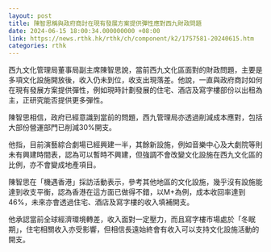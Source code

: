 ```yaml
---
layout: post
title: 陳智思稱與政府商討在現有發展方案提供彈性應對西九財政問題
date: 2024-06-15 18:00:34.000000000 +08:00
link: https://news.rthk.hk/rthk/ch/component/k2/1757581-20240615.htm
categories: rthk
---
```


西九文化管理局董事局副主席陳智思說，當前西九文化區面對的財政問題，主要是多項文化設施開放後，收入仍未到位，收支出現落差。他說，一直與政府商討如何在現有發展方案提供彈性，例如現時計劃發展的住宅、酒店及寫字樓部份以出租為主，正研究能否提供更多彈性。

陳智思相信，政府已經意識到當前的問題，西九管理局亦透過削減成本應對，包括大部份營運部門已削減30%開支。

他指，目前演藝綜合劇場已經興建一半，其餘新設施，例如音樂中心及大劇院等則未有興建時間表，認為可以暫時不興建，但強調不會改變文化設施在西九文化區的比例，亦不會變成地產項目。

陳智思在「機遇香港」採訪活動表示，參考其他地區的文化設施，幾乎沒有設施能達到收支平衡，認為香港在這方面已做得不錯，以M+為例，成本收回率達到46%，未來亦會透過住宅、酒店及寫字樓的收入填補開支。

他承認當前全球經濟環境轉差，收入面對一定壓力，而且寫字樓市場處於「冬眠期」，住宅相關收入亦受影響，但相信長遠始終會有收入可以支持文化設施活動的開支。
